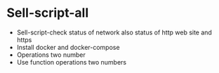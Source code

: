 # Sell-script-all
- Sell-script-check status of network also status of http web site and https
- Install docker and docker-compose
- Operations two number
- Use function operations two numbers
